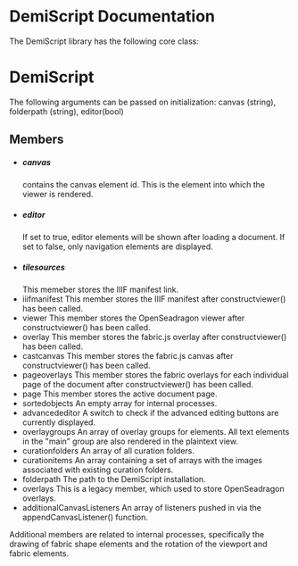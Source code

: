 # DemiScript Documentation

The DemiScript library has the following core class:

# DemiScript
The following arguments can be passed on initialization: canvas (string), folderpath (string), editor(bool)
## Members
* ##### canvas
  contains the canvas element id. This is the element into which the viewer is rendered.
* ##### editor
  If set to true, editor elements will be shown after loading a document. If set to false, only navigation elements are displayed.
* ##### tilesources
  This memeber stores the IIIF manifest link.
* iiifmanifest
  This member stores the IIIF manifest after constructviewer() has been called.
* viewer
  This member stores the OpenSeadragon viewer after constructviewer() has been called.
* overlay
  This member stores the fabric.js overlay after constructviewer() has been called.
* castcanvas
  This member stores the fabric.js canvas after constructviewer() has been called.
* pageoverlays
  This member stores the fabric overlays for each individual page of the document after constructviewer() has been called.
* page
  This member stores the active document page.
* sortedobjects
  An empty array for internal processes.
* advancededitor
  A switch to check if the advanced editing buttons are currently displayed.
* overlaygroups
  An array of overlay groups for elements. All text elements in the "main" group are also rendered in the plaintext view.
* curationfolders
  An array of all curation folders.
* curationitems
  An array containing a set of arrays with the images associated with existing curation folders.
* folderpath
  The path to the DemiScript installation.
* overlays
  This is a legacy member, which used to store OpenSeadragon overlays.  
* additionalCanvasListeners
  An array of listeners pushed in via the appendCanvasListener() function.
  
Additional members are related to internal processes, specifically the drawing of fabric shape elements and the rotation of the viewport and fabric elements.
 
  

